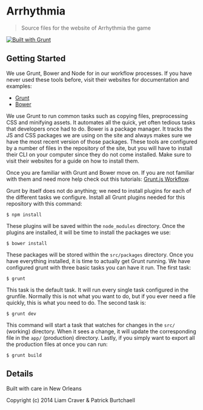 # Arrhythmia
> Source files for the website of Arrhythmia the game

[![Built with Grunt](https://cdn.gruntjs.com/builtwith.png)](http://gruntjs.com/)

## Getting Started
We use Grunt, Bower and Node for in our workflow processes. If you have never used these tools before, visit their websites for documentation and examples:

- [Grunt](http://gruntjs.com/getting-started)
- [Bower](http://bower.io/)

We use Grunt to run common tasks such as copying files, preprocessing CSS and minifying assets. It automates all the quick, yet often tedious tasks that developers once had to do. Bower is a package manager. It tracks the JS and CSS packages we are using on the site and always makes sure we have the most recent version of those packages. These tools are configured by a number of files in the repository of the site, but you will have to install their CLI on your computer since they do not come installed. Make sure to visit their websites for a guide on how to install them.

Once you are familiar with Grunt and Bower move on. If you are not familiar with them and need more help check out this tutorials: [Grunt.js Workflow](http://merrickchristensen.com/articles/gruntjs-workflow.html).

Grunt by itself does not do anything; we need to install plugins for each of the different tasks we configure. Install all Grunt plugins needed for this repository with this command:

```shell
$ npm install
```

These plugins will be saved within the `node_modules` directory. Once the plugins are installed, it will be time to install the packages we use:

```shell
$ bower install
```

These packages will be stored within the `src/packages` directory. Once you have everything installed, it is time to actually get Grunt running. We have configured grunt with three basic tasks you can have it run. The first task:

```shell
$ grunt 
```

This task is the default task. It will run every single task configured in the grunfile. Normally this is not what you want to do, but if you ever need a file quickly, this is what you need to do. The second task is:

```shell
$ grunt dev
```

This command will start a task that watches for changes in the `src/` (working) directory. When it sees a change, it will update the corresponding file in the `app/` (production) directory. Lastly, if you simply want to export all the production files at once you can run: 

```shell
$ grunt build
```

## Details
Built with care in New Orleans

Copyright (c) 2014 Liam Craver & Patrick Burtchaell 
